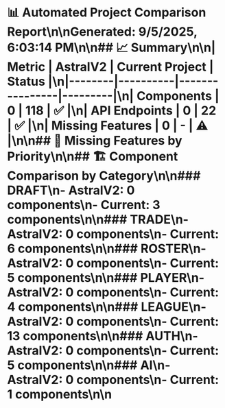 # 📊 Automated Project Comparison Report\n\n**Generated:** 9/5/2025, 6:03:14 PM\n\n## 📈 Summary\n\n| Metric | AstralV2 | Current Project | Status |\n|--------|----------|----------------|---------|\n| Components | 0 | 118 | ✅ |\n| API Endpoints | 0 | 22 | ✅ |\n| Missing Features | 0 | - | ⚠️ |\n\n## 🚨 Missing Features by Priority\n\n## 🏗️ Component Comparison by Category\n\n### DRAFT\n- AstralV2: 0 components\n- Current: 3 components\n\n### TRADE\n- AstralV2: 0 components\n- Current: 6 components\n\n### ROSTER\n- AstralV2: 0 components\n- Current: 5 components\n\n### PLAYER\n- AstralV2: 0 components\n- Current: 4 components\n\n### LEAGUE\n- AstralV2: 0 components\n- Current: 13 components\n\n### AUTH\n- AstralV2: 0 components\n- Current: 5 components\n\n### AI\n- AstralV2: 0 components\n- Current: 1 components\n\n